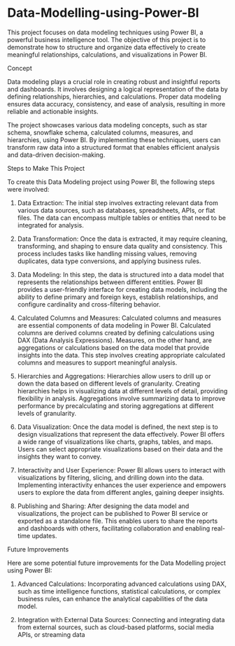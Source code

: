 # Data-Modelling-using-Power-BI

This project focuses on data modeling techniques using Power BI, a powerful business intelligence tool. The objective of this project is to demonstrate how to structure and organize data effectively to create meaningful relationships, calculations, and visualizations in Power BI.

Concept

Data modeling plays a crucial role in creating robust and insightful reports and dashboards. It involves designing a logical representation of the data by defining relationships, hierarchies, and calculations. Proper data modeling ensures data accuracy, consistency, and ease of analysis, resulting in more reliable and actionable insights.

The project showcases various data modeling concepts, such as star schema, snowflake schema, calculated columns, measures, and hierarchies, using Power BI. By implementing these techniques, users can transform raw data into a structured format that enables efficient analysis and data-driven decision-making.

Steps to Make This Project

To create this Data Modeling project using Power BI, the following steps were involved:

1. Data Extraction: The initial step involves extracting relevant data from various data sources, such as databases, spreadsheets, APIs, or flat files. The data can encompass multiple tables or entities that need to be integrated for analysis.

2. Data Transformation: Once the data is extracted, it may require cleaning, transforming, and shaping to ensure data quality and consistency. This process includes tasks like handling missing values, removing duplicates, data type conversions, and applying business rules.

3. Data Modeling: In this step, the data is structured into a data model that represents the relationships between different entities. Power BI provides a user-friendly interface for creating data models, including the ability to define primary and foreign keys, establish relationships, and configure cardinality and cross-filtering behavior.

4. Calculated Columns and Measures: Calculated columns and measures are essential components of data modeling in Power BI. Calculated columns are derived columns created by defining calculations using DAX (Data Analysis Expressions). Measures, on the other hand, are aggregations or calculations based on the data model that provide insights into the data. This step involves creating appropriate calculated columns and measures to support meaningful analysis.

5. Hierarchies and Aggregations: Hierarchies allow users to drill up or down the data based on different levels of granularity. Creating hierarchies helps in visualizing data at different levels of detail, providing flexibility in analysis. Aggregations involve summarizing data to improve performance by precalculating and storing aggregations at different levels of granularity.

6. Data Visualization: Once the data model is defined, the next step is to design visualizations that represent the data effectively. Power BI offers a wide range of visualizations like charts, graphs, tables, and maps. Users can select appropriate visualizations based on their data and the insights they want to convey.

7. Interactivity and User Experience: Power BI allows users to interact with visualizations by filtering, slicing, and drilling down into the data. Implementing interactivity enhances the user experience and empowers users to explore the data from different angles, gaining deeper insights.

8. Publishing and Sharing: After designing the data model and visualizations, the project can be published to Power BI service or exported as a standalone file. This enables users to share the reports and dashboards with others, facilitating collaboration and enabling real-time updates.

Future Improvements

Here are some potential future improvements for the Data Modelling project using Power BI:

1. Advanced Calculations: Incorporating advanced calculations using DAX, such as time intelligence functions, statistical calculations, or complex business rules, can enhance the analytical capabilities of the data model.

2. Integration with External Data Sources: Connecting and integrating data from external sources, such as cloud-based platforms, social media APIs, or streaming data






